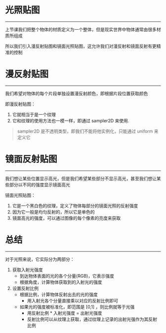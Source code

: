 # 光照贴图
---

上节课我们把整个物体的材质定义为一个整体，但是现实世界中物体通常由很多材质所组成

所以我们引入漫反射贴图和镜面光照贴图，这允许我们对漫反射和镜面反射有更精准的控制

# 漫反射贴图
---

我们希望对物体的每个片段单独设置漫反射颜色，即根据片段位置获取颜色

即漫反射贴图：
1. 它就相当于是一个纹理
2. 它和纹理的使用方法也一模一样，即通过 sampler2D 来使用.

>sampler2D 是不透明类型，即我们不能将他实例化，只能通过 uniform 来定义它

# 镜面反射贴图
---

我们想让某些位置显示高光，但是我们希望某些部分不显示高光，甚至我们想让某些部分以不同的强度显示镜面高光

镜面光照贴图：
1. 它是一个黑白色的纹理，定义了物体每部分的镜面光照的反射强度
2. 因为它一般是均匀反射的，所以它是单色的
3. 镜面高光的强度，可以通过图像的每个像素的亮度来获取

# 总结
---

对于光照来说，它实际分为两部分：
1. 获取入射光强度
	- 到达物体表面的光的各个分量(RGB)，它表示强度
	- 根据角度，计算物体获取到的入射光的强度
2. 设置反射比例
	- 根据比例，计算物体反射出去的光的强度
		- 用入射光各个分量直接乘以对应的反射比例即可
	- 如果光的强度被标准化，即范围是 \[0,1] ，则比例就等于光强
		- 用反射比例 * 入射光强度 = 出射光强度
		- 反射比例可以从纹理上获取，通过纹理上记录的出射光强作为其反射比例



